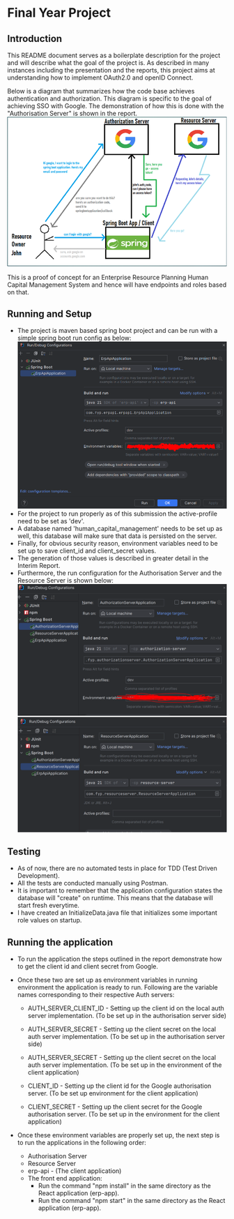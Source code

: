 # Final Year Project

## Introduction

This README document serves as a boilerplate description for the project and will describe what the goal of the project is.
As described in many instances including the presentation and the reports, this project aims at understanding how to implement OAuth2.0 and openID Connect.

Below is a diagram that summarizes how the code base achieves authentication and authorization. This diagram is specific to the goal of achieving SSO with Google. The demonstration of how this is done with the "Authorisation Server" is shown in the report.
![](./documentation/figures/My%20Project%20Diagram.PNG)

This is a proof of concept for an Enterprise Resource Planning Human Capital Management System 
and hence will have endpoints and roles based on that.

## Running and Setup
- The project is maven based spring boot project and can be run with a simple spring boot run config as below:
![](./documentation/figures/Run%20Configuration.PNG)
- For the project to run properly as of this submission the active-profile need to be set as 'dev'.
- A database named 'human_capital_management' needs to be set up as well, this database will make sure that data is persisted on the server.
- Finally, for obvious security reason, environment variables need to be set up to save client_id and client_secret values.
- The generation of those values is described in greater detail in the Interim Report.
- Furthermore, the run configuration for the Authorisation Server and the Resource Server is shown below:
  ![](./documentation/figures/Run%20Configuration%20Authorisation%20Server.PNG)
  ![](./documentation/figures/Run%20Configuration%20Resource%20Server.PNG)

## Testing
- As of now, there are no automated tests in place for TDD (Test Driven Development).
- All the tests are conducted manually using Postman.
- It is important to remember that the application configuration states the database will "create" on runtime. This means that the database will start fresh everytime.
- I have created an InitializeData.java file that initializes some important role values on startup.

## Running the application
- To run the application the steps outlined in the report demonstrate how to get the client id and client secret from Google.
- Once these two are set up as environment variables in running environment the application is ready to run. Following are the variable names corresponding to their respective Auth servers:
  - AUTH_SERVER_CLIENT_ID - Setting up the client id on the local auth server implementation. (To be set up in the authorisation server side)
  - AUTH_SERVER_SECRET - Setting up the client secret on the local auth server implementation. (To be set up in the authorisation server side)

  - AUTH_SERVER_SECRET - Setting up the client secret on the local auth server implementation. (To be set up in the environment of the client application)
  - CLIENT_ID - Setting up the client id for the Google authorisation server. (To be set up environment for the client application)
  - CLIENT_SECRET - Setting up the client secret for the Google authorisation server. (To be set up in the environment for the client application)

- Once these environment variables are properly set up, the next step is to run the applications in the following order:
  - Authorisation Server
  - Resource Server
  - erp-api - (The client application)
  - The front end application:
    - Run the command "npm install" in the same directory as the React application (erp-app).
    - Run the command "npm start" in the same directory as the React application (erp-app).

